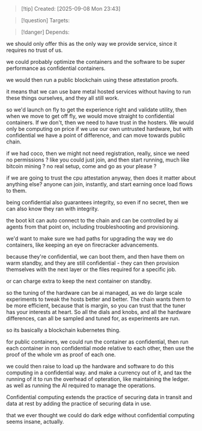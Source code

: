
>[!tip] Created: [2025-09-08 Mon 23:43]

>[!question] Targets: 

>[!danger] Depends: 

we should only offer this as the only way we provide service, since it requires no trust of us.

we could probably optimize the containers and the software to be super performance as confidential containers.

we would then run a public blockchain using these attestation proofs.

it means that we can use bare metal hosted services without having to run these things ourselves, and they all still work.

so we'd launch on fly to get the experience right and validate utility, then when we move to get off fly, we would move straight to confidential containers.  If we don't, then we need to have trust in the hosters.  We would only be computing on price if we use our own untrusted hardware, but with confidential we have a point of difference, and can move towards public chain.

if we had coco, then we might not need registration, really, since we need no permissions ?
like you could just join, and then start running, much like bitcoin mining ?  no real setup, come and go as your please ?

if we are going to trust the cpu attestation anyway, then does it matter about anything else? anyone can join, instantly, and start earning once load flows to them.

being confidential also guarantees integrity, so even if no secret, then we can also know they ran with integrity.

the boot kit can auto connect to the chain and can be controlled by ai agents from that point on, including troubleshooting and provisioning.

we'd want to make sure we had paths for upgrading the way we do containers, like keeping an eye on firecracker advancements.

because they're confidential, we can boot them, and then have them on warm standby, and they are still confidential - they can then provision themselves with the next layer or the files required for a specific job.

or can charge extra to keep the next container on standby.

so the tuning of the hardware can be ai managed, as we do large scale experiments to tweak the hosts better and better.  The chain wants them to be more efficient, because that is margin, so you can trust that the tuner has your interests at heart.
So all the dials and knobs, and all the hardware differences, can all be sampled and tuned for, as experiments are run.

so its basically a blockchain kubernetes thing.

for public containers, we could run the container as confidential, then run each container in non confidential mode relative to each other, then use the proof of the whole vm as proof of each one.

we could then raise to load up the hardware and software to do this computing in a confidential way.  and make a currency out of it, and tax the running of it to run the overhead of opteration, like maintaining the ledger. as well as running the AI required to manage the operations.

Confidential computing extends the practice of securing data in transit and data at rest by adding the practice of securing data in use.

that we ever thought we could do dark edge without confidential computing seems insane, actually.